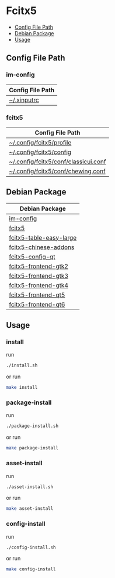 

# Fcitx5

* [Config File Path](#config-file-path)
* [Debian Package](#debian-package)
* [Usage](#usage)




## Config File Path


### im-config

| Config File Path |
| ---------------- |
| [~/.xinputrc](./asset/overlay/etc/skel/.xinputrc) |


### fcitx5

| Config File Path |
| ---------------- |
| [~/.config/fcitx5/profile](./asset/overlay/etc/skel/.config/fcitx5/profile) |
| [~/.config/fcitx5/config](./asset/overlay/etc/skel/.config/fcitx5/config) |
| [~/.config/fcitx5/conf/classicui.conf](./asset/overlay/etc/skel/.config/fcitx5/conf/classicui.conf) |
| [~/.config/fcitx5/conf/chewing.conf](./asset/overlay/etc/skel/.config/fcitx5/conf/chewing.conf) |




## Debian Package

| Debian Package |
| -------------- |
| [im-config](https://packages.debian.org/stable/im-config) |
| [fcitx5](https://packages.debian.org/stable/fcitx5) |
| [fcitx5-table-easy-large](https://packages.debian.org/stable/fcitx5-table-easy-large) |
| [fcitx5-chinese-addons](https://packages.debian.org/stable/fcitx5-chinese-addons) |
| [fcitx5-config-qt](https://packages.debian.org/stable/fcitx5-config-qt) |
| [fcitx5-frontend-gtk2](https://packages.debian.org/stable/fcitx5-frontend-gtk2) |
| [fcitx5-frontend-gtk3](https://packages.debian.org/stable/fcitx5-frontend-gtk3) |
| [fcitx5-frontend-gtk4](https://packages.debian.org/stable/fcitx5-frontend-gtk4) |
| [fcitx5-frontend-qt5](https://packages.debian.org/stable/fcitx5-frontend-qt5) |
| [fcitx5-frontend-qt6](https://packages.debian.org/stable/fcitx5-frontend-qt6) |




## Usage


### install

run

``` sh
./install.sh
```

or run

``` sh
make install
```


### package-install

run

``` sh
./package-install.sh
```

or run

``` sh
make package-install
```


### asset-install

run

``` sh
./asset-install.sh
```

or run

``` sh
make asset-install
```


### config-install

run

``` sh
./config-install.sh
```

or run

``` sh
make config-install
```
